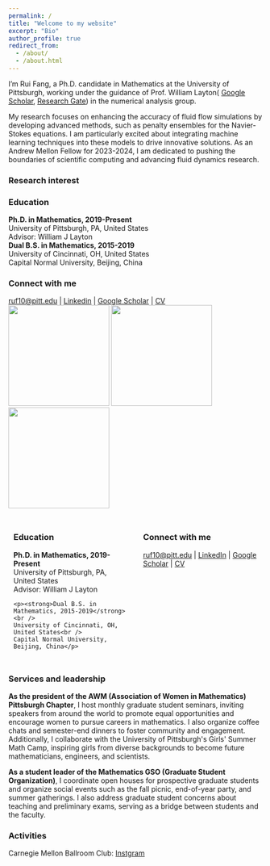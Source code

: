 ```yaml
---
permalink: /
title: "Welcome to my website"
excerpt: "Bio"
author_profile: true
redirect_from: 
  - /about/
  - /about.html
---
```

I’m Rui Fang, a Ph.D. candidate in Mathematics at the University of Pittsburgh, working under the guidance of Prof. William Layton( [Google Scholar]([https://www.linkedin.com/in/ruf10/](https://scholar.google.com/citations?user=yOkf8KUAAAAJ&hl=en)), [Research Gate]([https://www.linkedin.com/in/ruf10/](https://www.researchgate.net/profile/William-Layton/research))) in the numerical analysis group.

My research focuses on enhancing the accuracy of fluid flow simulations by developing advanced methods, such as penalty ensembles for the Navier-Stokes equations. I am particularly excited about integrating machine learning techniques into these models to drive innovative solutions. As an Andrew Mellon Fellow for 2023-2024, I am dedicated to pushing the boundaries of scientific computing and advancing fluid dynamics research. <br />
### Research interest

### Education
**Ph.D. in Mathematics, 2019-Present** <br /> 
University of Pittsburgh, PA, United States <br />
Advisor: William J Layton <br />
**Dual B.S. in Mathematics, 2015-2019** <br />
University of Cincinnati, OH, United States <br />
Capital Normal University, Beijing, China <br />

### Connect with me
[ruf10@pitt.edu](mailto:ruf10@pitt.edu) |  [Linkedin](https://www.linkedin.com/in/ruf10/)  |  [Google Scholar](https://scholar.google.com/citations?user=W9GY0i0AAAAJ&hl=en)  |  [CV](https://ruf10.github.io/CV_RuiFang.pdf)
<img align="" width="200" src="{{ site.url }}{{ site.baseurl }}/images/rui-single.jpg" /> <img align="" width="200" src="{{ site.url }}{{ site.baseurl }}/images/rui-ammcs.png" />  <img align="" width="200" src="{{ site.url }}{{ site.baseurl }}/images/finite_element_circus.jpg" />

<div style="display: flex; justify-content: space-between; flex-wrap: wrap;">

  <div style="flex-basis: 45%; padding: 10px;">
    <h3>Education</h3>
    <p><strong>Ph.D. in Mathematics, 2019-Present</strong><br />
    University of Pittsburgh, PA, United States<br />
    Advisor: William J Layton</p>

    <p><strong>Dual B.S. in Mathematics, 2015-2019</strong><br />
    University of Cincinnati, OH, United States<br />
    Capital Normal University, Beijing, China</p>
  </div>

  <div style="flex-basis: 45%; padding: 10px;">
    <h3>Connect with me</h3>
    <p><a href="mailto:ruf10@pitt.edu">ruf10@pitt.edu</a> | 
    <a href="https://www.linkedin.com/in/ruf10/">LinkedIn</a> | 
    <a href="https://scholar.google.com/citations?user=W9GY0i0AAAAJ&hl=en">Google Scholar</a> |  
    <a href="https://ruf10.github.io/CV_RuiFang.pdf">CV</a></p>
  </div>

</div>



### Services and leadership
**As the president of the AWM (Association of Women in Mathematics) Pittsburgh Chapter**, I host monthly graduate student seminars, inviting speakers from around the world to promote equal opportunities and encourage women to pursue careers in mathematics. I also organize coffee chats and semester-end dinners to foster community and engagement. Additionally, I collaborate with the University of Pittsburgh's Girls' Summer Math Camp, inspiring girls from diverse backgrounds to become future mathematicians, engineers, and scientists. <br />

**As a student leader of the Mathematics GSO (Graduate Student Organization)**, I coordinate open houses for prospective graduate students and organize social events such as the fall picnic, end-of-year party, and summer gatherings. I also address graduate student concerns about teaching and preliminary exams, serving as a bridge between students and the faculty. <br />


### Activities
Carnegie Mellon Ballroom Club: [Instgram](https://www.instagram.com/cmuballroom?igsh=NDlyZmZubTY0eXhy) <br />







